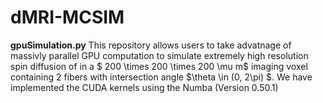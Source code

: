 # dMRI-MCSIM

__gpuSimulation.py__
This repository allows users to take advatnage of massivly parallel GPU computation to simulate extremely high resolution spin diffusion of in a $ 200 \times 200 \times 200 \mu m$ imaging voxel containing 2 fibers with intersection angle $\theta \in (0, 2\pi) $. We have implemented the CUDA kernels using the Numba (Version 0.50.1)

